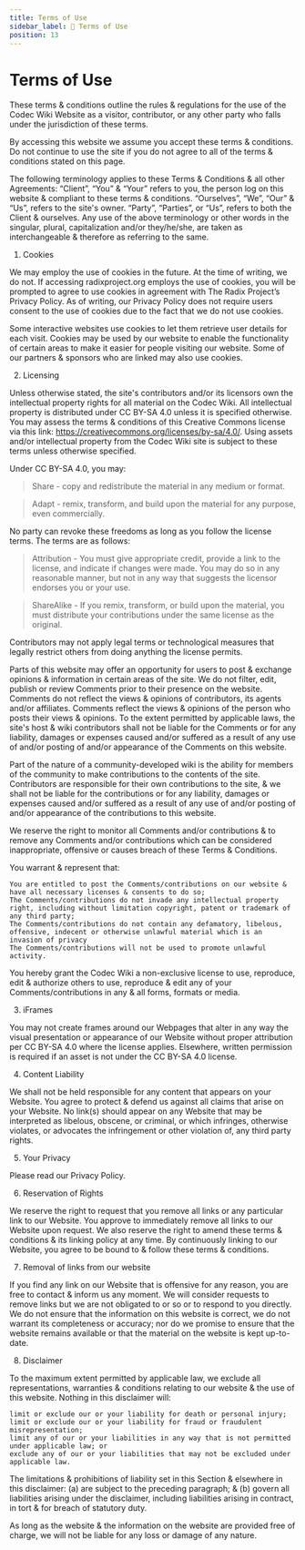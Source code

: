 ```yaml
---
title: Terms of Use
sidebar_label: 🤝 Terms of Use
position: 13
---
```


# Terms of Use

These terms & conditions outline the rules & regulations for the use of the Codec Wiki Website as a visitor, contributor, or any other party who falls under the jurisdiction of these terms.

By accessing this website we assume you accept these terms & conditions. Do not continue to use the site if you do not agree to all of the terms & conditions stated on this page.

The following terminology applies to these Terms & Conditions & all other Agreements: “Client”, “You” & “Your” refers to you, the person log on this website & compliant to these terms & conditions. “Ourselves”, “We”, “Our” & “Us”, refers to the site's owner. “Party”, “Parties”, or “Us”, refers to both the Client & ourselves. Any use of the above terminology or other words in the singular, plural, capitalization and/or they/he/she, are taken as interchangeable & therefore as referring to the same.

1. Cookies

We may employ the use of cookies in the future. At the time of writing, we do not. If accessing radixproject.org employs the use of cookies, you will be prompted to agree to use cookies in agreement with The Radix Project’s Privacy Policy. As of writing, our Privacy Policy does not require users consent to the use of cookies due to the fact that we do not use cookies.

Some interactive websites use cookies to let them retrieve user details for each visit. Cookies may be used by our website to enable the functionality of certain areas to make it easier for people visiting our website. Some of our partners & sponsors who are linked may also use cookies.

2. Licensing

Unless otherwise stated, the site's contributors and/or its licensors own the intellectual property rights for all material on the Codec Wiki. All intellectual property is distributed under CC BY-SA 4.0 unless it is specified otherwise. You may assess the terms & conditions of this Creative Commons license via this link: https://creativecommons.org/licenses/by-sa/4.0/. Using assets and/or intellectual property from the Codec Wiki site is subject to these terms unless otherwise specified.

Under CC BY-SA 4.0, you may:

> Share - copy and redistribute the material in any medium or format.

> Adapt - remix, transform, and build upon the material for any purpose, even commercially.

No party can revoke these freedoms as long as you follow the license terms. The terms are as follows:

> Attribution - You must give appropriate credit, provide a link to the license, and indicate if changes were made. You may do so in any reasonable manner, but not in any way that suggests the licensor endorses you or your use.

> ShareAlike - If you remix, transform, or build upon the material, you must distribute your contributions under the same license as the original.

Contributors may not apply legal terms or technological measures that legally restrict others from doing anything the license permits.

Parts of this website may offer an opportunity for users to post & exchange opinions & information in certain areas of the site. We do not filter, edit, publish or review Comments prior to their presence on the website. Comments do not reflect the views & opinions of contributors, its agents and/or affiliates. Comments reflect the views & opinions of the person who posts their views & opinions. To the extent permitted by applicable laws, the site's host & wiki contributors shall not be liable for the Comments or for any liability, damages or expenses caused and/or suffered as a result of any use of and/or posting of and/or appearance of the Comments on this website.

Part of the nature of a community-developed wiki is the ability for members of the community to make contributions to the contents of the site. Contributors are responsible for their own contributions to the site, & we shall not be liable for the contributions or for any liability, damages or expenses caused and/or suffered as a result of any use of and/or posting of and/or appearance of the contributions to this website.

We reserve the right to monitor all Comments and/or contributions & to remove any Comments and/or contributions which can be considered inappropriate, offensive or causes breach of these Terms & Conditions.

You warrant & represent that:

    You are entitled to post the Comments/contributions on our website & have all necessary licenses & consents to do so;
    The Comments/contributions do not invade any intellectual property right, including without limitation copyright, patent or trademark of any third party;
    The Comments/contributions do not contain any defamatory, libelous, offensive, indecent or otherwise unlawful material which is an invasion of privacy
    The Comments/contributions will not be used to promote unlawful activity.

You hereby grant the Codec Wiki a non-exclusive license to use, reproduce, edit & authorize others to use, reproduce & edit any of your Comments/contributions in any & all forms, formats or media.

3. iFrames

You may not create frames around our Webpages that alter in any way the visual presentation or appearance of our Website without proper attribution per CC BY-SA 4.0 where the license applies. Elsewhere, written permission is required if an asset is not under the CC BY-SA 4.0 license.

4. Content Liability

We shall not be held responsible for any content that appears on your Website. You agree to protect & defend us against all claims that arise on your Website. No link(s) should appear on any Website that may be interpreted as libelous, obscene, or criminal, or which infringes, otherwise violates, or advocates the infringement or other violation of, any third party rights.

5. Your Privacy

Please read our Privacy Policy.

6. Reservation of Rights

We reserve the right to request that you remove all links or any particular link to our Website. You approve to immediately remove all links to our Website upon request. We also reserve the right to amend these terms & conditions & its linking policy at any time. By continuously linking to our Website, you agree to be bound to & follow these terms & conditions.

7. Removal of links from our website

If you find any link on our Website that is offensive for any reason, you are free to contact & inform us any moment. We will consider requests to remove links but we are not obligated to or so or to respond to you directly. We do not ensure that the information on this website is correct, we do not warrant its completeness or accuracy; nor do we promise to ensure that the website remains available or that the material on the website is kept up-to-date.

8. Disclaimer

To the maximum extent permitted by applicable law, we exclude all representations, warranties & conditions relating to our website & the use of this website. Nothing in this disclaimer will:

    limit or exclude our or your liability for death or personal injury;
    limit or exclude our or your liability for fraud or fraudulent misrepresentation;
    limit any of our or your liabilities in any way that is not permitted under applicable law; or
    exclude any of our or your liabilities that may not be excluded under applicable law.

The limitations & prohibitions of liability set in this Section & elsewhere in this disclaimer: (a) are subject to the preceding paragraph; & (b) govern all liabilities arising under the disclaimer, including liabilities arising in contract, in tort & for breach of statutory duty.

As long as the website & the information on the website are provided free of charge, we will not be liable for any loss or damage of any nature.